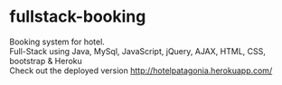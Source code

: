 # fullstack-booking
Booking system for hotel. <br/>
Full-Stack using Java, MySql, JavaScript, jQuery, AJAX, HTML, CSS, bootstrap &amp; Heroku <br/>
Check out the deployed version http://hotelpatagonia.herokuapp.com/
